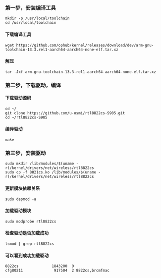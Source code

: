### 第一步，安装编译工具
```
mkdir -p /usr/local/toolchain  
cd /usr/local/toolchain
```
#### 下载编译工具
```
wget https://github.com/ophub/kernel/releases/download/dev/arm-gnu-toolchain-13.3.rel1-aarch64-aarch64-none-elf.tar.xz
```
#### 解压
```
tar -Jxf arm-gnu-toolchain-13.3.rel1-aarch64-aarch64-none-elf.tar.xz
```
### 第二步，下载驱动，编译
#### 下载驱动源码
```
cd ~/  
git clone https://github.com/u-osmi/rtl8822cs-S905.git  
cd ~/rtl8822cs-S905
```
#### 编译驱动
```
make
```

### 第三步，安装驱动
```
sudo mkdir /lib/modules/$(uname -r)/kernel/drivers/net/wireless/rtl8822cs  
sudo cp -f 8821cs.ko /lib/modules/$(uname -r)/kernel/drivers/net/wireless/rtl8822cs
```
#### 更新模块依赖关系
```
sudo depmod -a
```
#### 加载驱动模块
```
sudo modprobe rtl8822cs
```
#### 检查驱动是否加载成功
```
lsmod | grep rtl8822cs
```
#### 可以看到成功加载驱动  
```
8822cs               1843200  0  
cfg80211              917504  2 8822cs,brcmfmac
```
